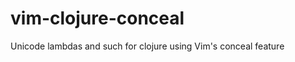 vim-clojure-conceal
===================

Unicode lambdas and such for clojure using Vim's conceal feature